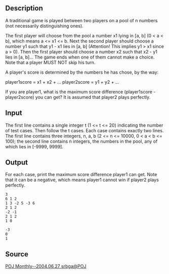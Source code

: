 <h2>Description</h2><p>A traditional game is played between two players on a pool of n numbers (not necessarily distinguishing ones).
</p>
The first player will choose from the pool a number x1 lying in [a, b] (0 &lt; a &lt; b), which means a &lt;= x1 &lt;= b. Next the second player should choose a number y1 such that y1 - x1 lies in [a, b] (Attention! This implies y1 &gt; x1 since a &gt; 0). Then the first player should choose a number x2 such that x2 - y1 lies in [a, b]... The game ends when one of them cannot make a choice. Note that a player MUST NOT skip his turn.

A player's score is determined by the numbers he has chose, by the way: 

player1score = x1 + x2 + ...
player2score = y1 + y2 + ...

If you are player1, what is the maximum score difference (player1score - player2score) you can get? It is assumed that player2 plays perfectly.
<h2>Input</h2><p>The first line contains a single integer t (1 &lt;= t &lt;= 20) indicating the number of test cases. Then follow the t cases. Each case contains exactly two lines. The first line contains three integers, n, a, b (2 &lt;= n &lt;= 10000, 0 &lt; a &lt; b &lt;= 100); the second line contains n integers, the numbers in the pool, any of which lies in [-9999, 9999].</p><h2>Output</h2><p>For each case, print the maximum score difference player1 can get. Note that it can be a negative, which means player1 cannot win if player2 plays perfectly.</p><pre><code class="language-input1">3
6 1 2
1 3 -2 5 -3 6
2 1 2
-2 -1
2 1 2
1 0
</code></pre><pre><code class="language-output1">-3
0
1
</code></pre><h2>Source</h2><a href="searchproblem?field=source&amp;key=POJ+Monthly--2004.06.27+srbga%40POJ">POJ Monthly--2004.06.27 srbga@POJ</a>